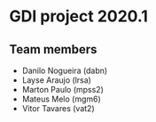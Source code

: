 # GDI project 2020.1

## Team members 
* Danilo Nogueira (dabn)
* Layse Araujo (lrsa)
* Marton Paulo (mpss2)
* Mateus Melo (mgm6)
* Vitor Tavares (vat2)
